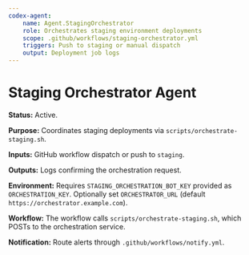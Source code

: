 ```yaml
---
codex-agent:
    name: Agent.StagingOrchestrator
    role: Orchestrates staging environment deployments
    scope: .github/workflows/staging-orchestrator.yml
    triggers: Push to staging or manual dispatch
    output: Deployment job logs
---
```


# Staging Orchestrator Agent

**Status:** Active.

**Purpose:** Coordinates staging deployments via `scripts/orchestrate-staging.sh`.

**Inputs:** GitHub workflow dispatch or push to `staging`.

**Outputs:** Logs confirming the orchestration request.

**Environment:** Requires `STAGING_ORCHESTRATION_BOT_KEY` provided as `ORCHESTRATION_KEY`. Optionally set `ORCHESTRATOR_URL` (default `https://orchestrator.example.com`).

**Workflow:** The workflow calls `scripts/orchestrate-staging.sh`, which POSTs to the orchestration service.

**Notification:** Route alerts through `.github/workflows/notify.yml`.
